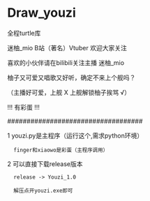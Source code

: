 # Draw_youzi

全程turtle库

迷柚_mio B站（著名）Vtuber 欢迎大家关注


喜欢的小伙伴请在bilibili关注主播 迷柚_mio

柚子又可爱又唱歌又好听，确定不来上个舰吗？

（主播好可爱，上舰 X
   上舰解锁柚子挨骂 √）
   
   
   !!! 有彩蛋 !!!
   
   
   ###################################
   
   1  youzi.py是主程序（运行这个,需求python环境）
   
      finger和xiaowo是彩蛋（主程序调用）

   2  可以直接下载release版本
   
      release -> Youzi_1.0
   
      解压点开youzi.exe即可
